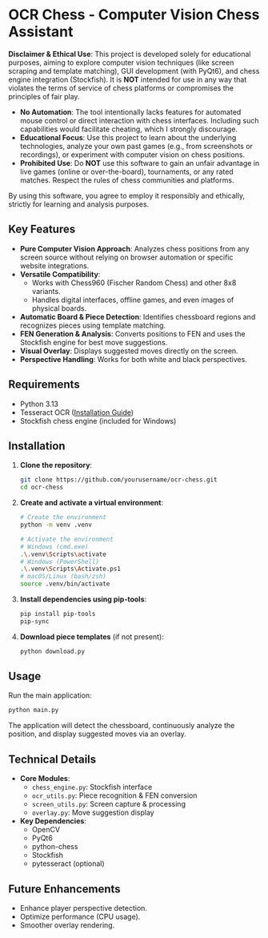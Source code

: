 # OCR Chess - Computer Vision Chess Assistant

**Disclaimer & Ethical Use**: This project is developed solely for educational purposes, aiming to explore computer vision techniques (like screen scraping and template matching), GUI development (with PyQt6), and chess engine integration (Stockfish). It is **NOT** intended for use in any way that violates the terms of service of chess platforms or compromises the principles of fair play.

- **No Automation**: The tool intentionally lacks features for automated mouse control or direct interaction with chess interfaces. Including such capabilities would facilitate cheating, which I strongly discourage.
- **Educational Focus**: Use this project to learn about the underlying technologies, analyze your own past games (e.g., from screenshots or recordings), or experiment with computer vision on chess positions.
- **Prohibited Use**: Do **NOT** use this software to gain an unfair advantage in live games (online or over-the-board), tournaments, or any rated matches. Respect the rules of chess communities and platforms.

By using this software, you agree to employ it responsibly and ethically, strictly for learning and analysis purposes.

## Key Features

- **Pure Computer Vision Approach**: Analyzes chess positions from any screen source without relying on browser automation or specific website integrations.
- **Versatile Compatibility**:
  - Works with Chess960 (Fischer Random Chess) and other 8x8 variants.
  - Handles digital interfaces, offline games, and even images of physical boards.
- **Automatic Board & Piece Detection**: Identifies chessboard regions and recognizes pieces using template matching.
- **FEN Generation & Analysis**: Converts positions to FEN and uses the Stockfish engine for best move suggestions.
- **Visual Overlay**: Displays suggested moves directly on the screen.
- **Perspective Handling**: Works for both white and black perspectives.

## Requirements

- Python 3.13
- Tesseract OCR ([Installation Guide](https://github.com/UB-Mannheim/tesseract/wiki))
- Stockfish chess engine (included for Windows)

## Installation

1. **Clone the repository**:

    ```bash
    git clone https://github.com/yourusername/ocr-chess.git
    cd ocr-chess
    ```

2. **Create and activate a virtual environment**:

    ```bash
    # Create the environment
    python -m venv .venv

    # Activate the environment
    # Windows (cmd.exe)
    .\.venv\Scripts\activate
    # Windows (PowerShell)
    .\.venv\Scripts\Activate.ps1
    # macOS/Linux (bash/zsh)
    source .venv/bin/activate
    ```

3. **Install dependencies using pip-tools**:

    ```bash
    pip install pip-tools
    pip-sync
    ```

4. **Download piece templates** (if not present):

    ```bash
    python download.py
    ```

## Usage

Run the main application:

```bash
python main.py
```

The application will detect the chessboard, continuously analyze the position, and display suggested moves via an overlay.

## Technical Details

- **Core Modules**:
  - `chess_engine.py`: Stockfish interface
  - `ocr_utils.py`: Piece recognition & FEN conversion
  - `screen_utils.py`: Screen capture & processing
  - `overlay.py`: Move suggestion display
- **Key Dependencies**:
  - OpenCV
  - PyQt6
  - python-chess
  - Stockfish
  - pytesseract (optional)

## Future Enhancements

- Enhance player perspective detection.
- Optimize performance (CPU usage).
- Smoother overlay rendering.
